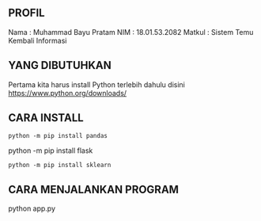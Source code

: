 ##  PROFIL
Nama    : Muhammad Bayu Pratam
NIM     : 18.01.53.2082 
Matkul  : Sistem Temu Kembali Informasi

## YANG DIBUTUHKAN
Pertama kita harus install Python terlebih dahulu disini https://www.python.org/downloads/

## CARA INSTALL
```
python -m pip install pandas
```
python -m pip install flask
```
python -m pip install sklearn
```
## CARA MENJALANKAN PROGRAM
python app.py